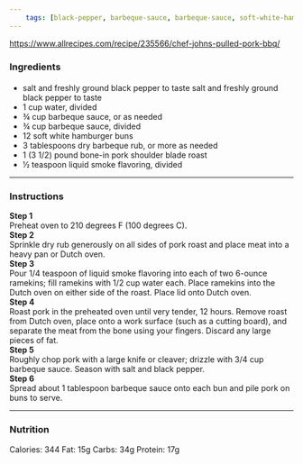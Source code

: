 ```yaml
---
	tags: [black-pepper, barbeque-sauce, barbeque-sauce, soft-white-hamburger-buns, pork, dry-barbeque-rub, liquid-smoke-flavoring]
---
```


https://www.allrecipes.com/recipe/235566/chef-johns-pulled-pork-bbq/

### Ingredients

####   
* salt and freshly ground black pepper to taste  salt and freshly ground black pepper to taste
* 1 cup water, divided
* ¾ cup barbeque sauce, or as needed
* ¾ cup barbeque sauce, divided
* 12  soft white hamburger buns
* 3 tablespoons dry barbeque rub, or more as needed
* 1 (3 1/2) pound bone-in pork shoulder blade roast
* ½ teaspoon liquid smoke flavoring, divided

---

### Instructions

**Step 1**  
Preheat oven to 210 degrees F (100 degrees C).  
**Step 2**  
Sprinkle dry rub generously on all sides of pork roast and place meat into a heavy pan or Dutch oven.  
**Step 3**  
Pour 1/4 teaspoon of liquid smoke flavoring into each of two 6-ounce ramekins; fill ramekins with 1/2 cup water each. Place ramekins into the Dutch oven on either side of the roast. Place lid onto Dutch oven.  
**Step 4**  
Roast pork in the preheated oven until very tender, 12 hours. Remove roast from Dutch oven, place onto a work surface (such as a cutting board), and separate the meat from the bone using your fingers. Discard any large pieces of fat.  
**Step 5**  
Roughly chop pork with a large knife or cleaver; drizzle with 3/4 cup barbeque sauce. Season with salt and black pepper.  
**Step 6**  
Spread about 1 tablespoon barbeque sauce onto each bun and pile pork on buns to serve.  

---

### Nutrition

Calories: 344  Fat: 15g  Carbs: 34g  Protein: 17g  
